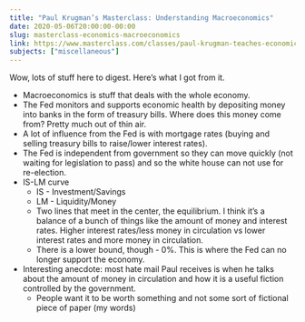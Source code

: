 ```yaml
---
title: "Paul Krugman’s Masterclass: Understanding Macroeconomics"
date: 2020-05-06T20:00:00-00:00
slug: masterclass-economics-macroeconomics
link: https://www.masterclass.com/classes/paul-krugman-teaches-economics-and-society
subjects: ["miscellaneous"]
---
```


Wow, lots of stuff here to digest. Here’s what I got from it. 

* Macroeconomics is stuff that deals with the whole economy.
* The Fed monitors and supports economic health by depositing money into banks in the form of treasury bills. Where does this money come from? Pretty much out of thin air.
* A lot of influence from the Fed is with mortgage rates (buying and selling treasury bills to raise/lower interest rates).
* The Fed is independent from government so they can move quickly (not waiting for legislation to pass) and so the white house can not use for re-election.
* IS-LM curve
    * IS - Investment/Savings
    * LM - Liquidity/Money
    * Two lines that meet in the center, the equilibrium. I think it’s a balance of a bunch of things like the amount of money and interest rates. Higher interest rates/less money in circulation vs lower interest rates and more money in circulation.
    * There is a lower bound, though - 0%. This is where the Fed can no longer support the economy.
* Interesting anecdote: most hate mail Paul receives is when he talks about the amount of money in circulation and how it is a useful fiction controlled by the government. 
    * People want it to be worth something and not some sort of fictional piece of paper (my words)